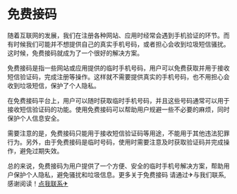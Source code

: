 # 免费接码

随着互联网的发展，我们在注册各种网站、应用时经常会遇到手机验证的环节。而有时候我们可能并不想提供自己的真实手机号码，或者担心会收到垃圾短信骚扰。这时候，免费接码就成为了一个很好的解决方案。

免费接码是指一些网站或应用提供的临时手机号码，用户可以免费获取并用于接收短信验证码，完成注册等操作。这样就不需要提供真实的手机号码，也不用担心会收到垃圾短信，保护了个人隐私。

在免费接码平台上，用户可以随时获取临时手机号码，并且这些号码通常可以用于接收短信验证码的功能。使用免费接码可以帮助用户规避一些不必要的麻烦，同时保护个人信息安全。

需要注意的是，免费接码只能用于接收短信验证码等用途，不能用于其他违法犯罪行为。另外，由于免费接码是临时号码，使用时需要注意及时获取验证码并完成操作，避免过期失效。

总的来说，免费接码为用户提供了一个方便、安全的临时手机号解决方案，帮助用户保护个人隐私，避免骚扰和垃圾信息。更多关于免费接码 请通过✈与我们联系,感谢阅读！[点我联系✈](https://chat.G208.com)